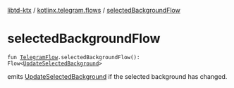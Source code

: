 [libtd-ktx](../index.md) / [kotlinx.telegram.flows](index.md) / [selectedBackgroundFlow](./selected-background-flow.md)

# selectedBackgroundFlow

`fun `[`TelegramFlow`](../kotlinx.telegram.core/-telegram-flow/index.md)`.selectedBackgroundFlow(): Flow<`[`UpdateSelectedBackground`](https://tdlibx.github.io/td/docs/org/drinkless/td/libcore/telegram/TdApi/UpdateSelectedBackground.html)`>`

emits [UpdateSelectedBackground](https://tdlibx.github.io/td/docs/org/drinkless/td/libcore/telegram/TdApi/UpdateSelectedBackground.html) if the selected background has changed.

